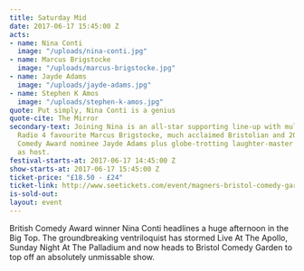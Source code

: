 ```yaml
---
title: Saturday Mid
date: 2017-06-17 15:45:00 Z
acts:
- name: Nina Conti
  image: "/uploads/nina-conti.jpg"
- name: Marcus Brigstocke
  image: "/uploads/marcus-brigstocke.jpg"
- name: Jayde Adams
  image: "/uploads/jayde-adams.jpg"
- name: Stephen K Amos
  image: "/uploads/stephen-k-amos.jpg"
quote: Put simply, Nina Conti is a genius
quote-cite: The Mirror
secondary-text: Joining Nina is an all-star supporting line-up with multi-award winning
  Radio 4 favourite Marcus Brigstocke, much acclaimed Bristolian and 2016 Edinburgh
  Comedy Award nominee Jayde Adams plus globe-trotting laughter-master Stephen K Amos
  as host.
festival-starts-at: 2017-06-17 14:45:00 Z
show-starts-at: 2017-06-17 15:45:00 Z
ticket-price: "£18.50 - £24"
ticket-link: http://www.seetickets.com/event/magners-bristol-comedy-garden-reginald-d-hunter/big-top-bristol-comedy-garden/973926/
is-sold-out: 
layout: event
---
```


British Comedy Award winner Nina Conti headlines a huge afternoon in the Big Top. The groundbreaking ventriloquist has stormed Live At The Apollo, Sunday Night At The Palladium and now heads to Bristol Comedy Garden to top off an absolutely unmissable show.